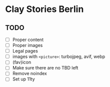 # Clay Stories Berlin

## TODO

- [ ] Proper content
- [ ] Proper images
- [ ] Legal pages
- [ ] images with `<picture>`: turbojpeg, avif, webp
- [ ] (fav)icon
- [ ] Make sure there are no TBD left
- [ ] Remove noindex
- [ ] Set up 11ty